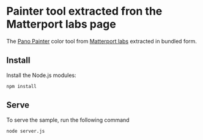 # Painter tool extracted fron the Matterport labs page
The [Pano Painter](https://labs.matterport.com/#/app/1) color tool from [Matterport labs](https://labs.matterport.com/) extracted in bundled form.

## Install
Install the Node.js modules:

```
npm install
```

## Serve
To serve the sample, run the following command

```
node server.js
```